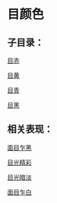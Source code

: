 # 目颜色## 子目录：[目赤](https://www.gmzyjc.com/read/biaoxian/cat_目赤.md)[目黄](https://www.gmzyjc.com/read/biaoxian/cat_目黄.md)[目青](https://www.gmzyjc.com/read/biaoxian/cat_目青.md)[目黑](https://www.gmzyjc.com/read/biaoxian/cat_目黑.md)## 相关表现： [面目乍黑](https://www.gmzyjc.com/search/result?wd=面目乍黑)[目光精彩](https://www.gmzyjc.com/search/result?wd=目光精彩)[目光暗淡](https://www.gmzyjc.com/search/result?wd=目光暗淡)[面目乍白](https://www.gmzyjc.com/search/result?wd=面目乍白)